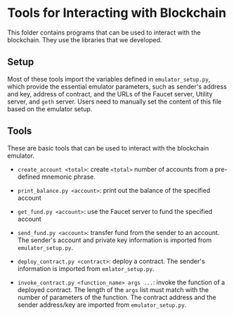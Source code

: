 # Tools for Interacting with Blockchain

This folder contains programs that can be used to interact with the blockchain.
They use the libraries that we developed. 


## Setup 

Most of these tools import the variables defined in `emulator_setup.py`, 
which provide the essential emulator parameters, such as
sender's address and key, address of contract, and the URLs of the Faucet server, 
Utility server, and `geth` server. Users need to manually set the
content of this file based on the emulator setup. 


## Tools

These are basic tools that can be used to interact with the blockchain emulator.

- `create_account <total>`: create `<total>` number of accounts from a pre-defined 
  mnemonic phrase.  

- `print_balance.py <account>`: print out the balance of the specified account

- `get_fund.py <account>`: use the Faucet server to fund the specified account

- `send_fund.py <account>`: transfer fund from the sender to
  an account. The sender's account and private key information is imported
  from `emulator_setup.py`. 

- `deploy_contract.py <contract>`: deploy a contract.  The sender's information
  is imported from `emlator_setup.py`.

- `invoke_contract.py <function_name> args ...`: invoke the function of a deployed 
  contract. The length of the `args` list must match with the number of 
  parameters of the function.  The contract address and the sender address/key
  are imported from `emulator_setup.py`.

  
